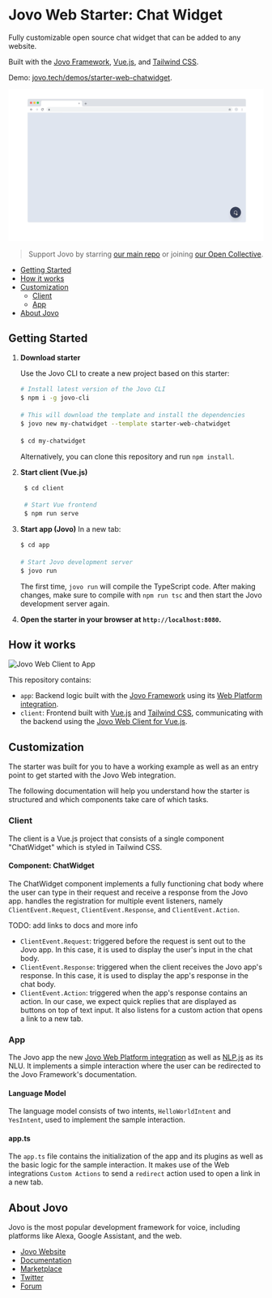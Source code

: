 # Jovo Web Starter: Chat Widget

Fully customizable open source chat widget that can be added to any website.

Built with the [Jovo Framework](https://github.com/jovotech/jovo-framework), [Vue.js](https://github.com/vuejs/vue), and [Tailwind CSS](https://github.com/tailwindlabs/tailwindcss).

Demo: [jovo.tech/demos/starter-web-chatwidget](https://www.jovo.tech/demos/starter-web-chatwidget/).

![Jovo Chat Widget](./img/starter-web-chatwidget.gif)

> Support Jovo by starring [our main repo](https://github.com/jovotech/jovo-framework) or joining [our Open Collective](https://opencollective.com/jovo-framework).

- [Getting Started](#getting-started)
- [How it works](#how-it-works)
- [Customization](#customization)
  - [Client](#client)
  - [App](#app)
- [About Jovo](#about-jovo)

## Getting Started

1.  **Download starter**

    Use the Jovo CLI to create a new project based on this starter:

    ```sh
    # Install latest version of the Jovo CLI
    $ npm i -g jovo-cli

    # This will download the template and install the dependencies
    $ jovo new my-chatwidget --template starter-web-chatwidget

    $ cd my-chatwidget
    ```
    Alternatively, you can clone this repository and run `npm install`.


2. **Start client (Vue.js)**
   ```sh
    $ cd client

    # Start Vue frontend
    $ npm run serve
    ```
3. **Start app (Jovo)**
    In a new tab:

    ```sh
    $ cd app

    # Start Jovo development server
    $ jovo run
    ```
    The first time, `jovo run` will compile the TypeScript code. After making changes, make sure to compile with `npm run tsc` and then start the Jovo development server again.

4. **Open the starter in your browser at `http://localhost:8080`.**

## How it works

![Jovo Web Client to App](img/jovo-web-client-to-app.png)

This repository contains:
* `app`: Backend logic built with the [Jovo Framework](https://github.com/jovotech/jovo-framework) using its [Web Platform integration](https://github.com/jovotech/jovo-framework/tree/master/jovo-platforms/jovo-platform-web).
* `client`: Frontend built with [Vue.js](https://vuejs.org/) and [Tailwind CSS](https://tailwindcss.com/), communicating with the backend using the [Jovo Web Client for Vue.js](https://github.com/jovotech/jovo-framework/tree/master/jovo-clients/jovo-client-web-vue).



## Customization

The starter was built for you to have a working example as well as an entry point to get started with the Jovo Web integration.

The following documentation will help you understand how the starter is structured and which components take care of which tasks.

### Client

The client is a Vue.js project that consists of a single component "ChatWidget" which is styled in Tailwind CSS.

#### Component: ChatWidget

The ChatWidget component implements a fully functioning chat body where the user can type in their request and receive a response from the Jovo app. handles the registration for multiple event listeners, namely `ClientEvent.Request`, `ClientEvent.Response`, and `ClientEvent.Action`.

TODO: add links to docs and more info
* `ClientEvent.Request`: triggered before the request is sent out to the Jovo app. In this case, it is used to display the user's input in the chat body.
* `ClientEvent.Response`: triggered when the client receives the Jovo app's response. In this case, it is used to display the app's response in the chat body.
* `ClientEvent.Action`: triggered when the app's response contains an action. In our case, we expect quick replies that are displayed as buttons on top of text input. It also listens for a custom action that opens a link to a new tab.

### App

The Jovo app the new [Jovo Web Platform integration](http://jovo.tech/marketplace/jovo-platform-web) as well as [NLP.js](https://www.jovo.tech/marketplace/jovo-nlu-nlpjs) as its NLU. It implements a simple interaction where the user can be redirected to the Jovo Framework's documentation.

#### Language Model

The language model consists of two intents, `HelloWorldIntent` and `YesIntent`, used to implement the sample interaction.

#### app.ts

The `app.ts` file contains the initialization of the app and its plugins as well as the basic logic for the sample interaction. It makes use of the Web integrations `Custom Actions` to send a `redirect` action used to open a link in a new tab.

## About Jovo

Jovo is the most popular development framework for voice, including platforms like Alexa, Google Assistant, and the web.

-   [Jovo Website](https://jovo.tech/)
-   [Documentation](https://jovo.tech/docs/)
-   [Marketplace](https://www.jovo.tech/marketplace/)
-   [Twitter](https://twitter.com/jovotech/)
-   [Forum](https://community.jovo.tech/)